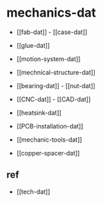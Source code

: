 
# mechanics-dat

- [[fab-dat]] - [[case-dat]]



- [[glue-dat]]

- [[motion-system-dat]]

- [[mechnical-structure-dat]]

- [[bearing-dat]] - [[nut-dat]]

- [[CNC-dat]] - [[CAD-dat]]

- [[heatsink-dat]]

- [[PCB-installation-dat]]

- [[mechanic-tools-dat]]

- [[copper-spacer-dat]]



## ref 

- [[tech-dat]]
